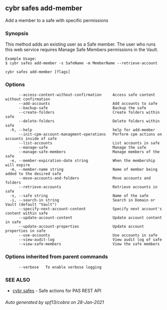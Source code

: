 ## cybr safes add-member

Add a member to a safe with specific permissions

### Synopsis

This method adds an existing user as a Safe member.
	The user who runs this web service requires Manage Safe Members permissions in the Vault.
	
	Example Usage:
	$ cybr safes add-member -s SafeName -m MemberName --retrieve-account

```
cybr safes add-member [flags]
```

### Options

```
      --access-content-without-confirmation     Access safe content without confirmation
      --add-accounts                            Add accounts to safe
      --backup-safe                             Backup the safe
      --create-folders                          Create folders within safe
      --delete-folders                          Delete folders within safe
  -h, --help                                    help for add-member
      --init-cpm-account-managment-operations   Perform cpm actions on accounts inside of safe
      --list-accounts                           List accounts in safe
      --manage-safe                             Manage the safe
      --manage-safe-members                     Manage members of the safe
  -e, --member-expiration-date string           When the membership will expire
  -m, --member-name string                      Name of member being added to the desired safe
      --move-accounts-and-folders               Move accounts and folders
      --retrieve-accounts                       Retrieve accounts in safe
  -s, --safe string                             Name of the safe
  -i, --search-in string                        Search in Domain or Vault (default "Vault")
      --specify-next-account-content            Specify next account's content within safe
      --update-account-content                  Update account content in safe
      --update-account-properties               Update account properties in safe
      --use-accounts                            Use accounts in safe
      --view-audit-log                          View audit log of safe
      --view-safe-members                       View the safe members
```

### Options inherited from parent commands

```
      --verbose   To enable verbose logging
```

### SEE ALSO

* [cybr safes](cybr_safes.md)	 - Safe actions for PAS REST API

###### Auto generated by spf13/cobra on 28-Jan-2021

